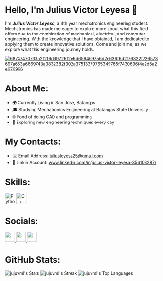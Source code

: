 # Hello, I'm Julius Victor Leyesa 👋
I'm _**Julius Victor Leyesa**_, a 4th year mechatronics engineering student. Mechatronics has made me eager to explore more about what this field offers due to the combination of mechanical, electrical, and computer engineering. With the knowledge that I have obtained, I am dedicated to applying them to create innovative solutions. Come and join me, as we explore what this engineering journey holds.


[![68747470733a2f2f6d69726f2e6d656469756d2e636f6d2f76322f726573697a653a6669743a3832382f302a37513379765349765f7430696f4a2d5a2e676966](https://github.com/jujuvml/jujuvml/assets/143612018/47a60228-4bc6-49d9-ac55-2d34b207c19a)](https://camo.githubusercontent.com/cd833befa98b97eaf4a45f4e85ec64453e9bdf1f134f8f1592d583911b7c7d7c/68747470733a2f2f6d69726f2e6d656469756d2e636f6d2f76322f726573697a653a6669743a3832382f302a37513379765349765f7430696f4a2d5a2e676966)

# About Me:
* 🌍 Currently Living in San Jose, Batangas
* 🎓 Studying Mechatronics Engineering at Batangas State University
* 🌐 Fond of doing CAD and programming
* 🌱 Exploring new engineering techniques every day


# My Contacts:
* ✉️ Email Address: [juliusleyesa25@gmail.com](mailto:juliusleyesa25@gmail.com)
* 💼 Linkin Account: www.linkedin.com/in/julius-victor-leyesa-356108287/

# Skills:

<p align="left">
<a href="https://www.python.org/" target="_blank" rel="noreferrer"><img src="https://raw.githubusercontent.com/danielcranney/readme-generator/main/public/icons/skills/python-colored.svg" width="36" height="36" alt="Python" /></a><a href="https://docs.microsoft.com/en-us/cpp/?view=msvc-170" target="_blank" rel="noreferrer"><img src="https://raw.githubusercontent.com/danielcranney/readme-generator/main/public/icons/skills/cplusplus-colored.svg" width="36" height="36" alt="C++" /></a>
</p>

# Socials:

<p align="left"> <a href="https://www.facebook.com/julius.victor.leyesa/" target="_blank" rel="noreferrer"> <picture> <source media="(prefers-color-scheme: dark)" srcset="undefined" /> <source media="(prefers-color-scheme: light)" srcset="https://raw.githubusercontent.com/danielcranney/readme-generator/main/public/icons/socials/facebook.svg" /> <img src="https://raw.githubusercontent.com/danielcranney/readme-generator/main/public/icons/socials/facebook.svg" width="32" height="32" /> </picture> </a> <a href="https://www.github.com/jujuvml" target="_blank" rel="noreferrer"> <picture> <source media="(prefers-color-scheme: dark)" srcset="https://raw.githubusercontent.com/danielcranney/readme-generator/main/public/icons/socials/github-dark.svg" /> <source media="(prefers-color-scheme: light)" srcset="https://raw.githubusercontent.com/danielcranney/readme-generator/main/public/icons/socials/github.svg" /> <img src="https://raw.githubusercontent.com/danielcranney/readme-generator/main/public/icons/socials/github.svg" width="32" height="32" /> </picture> </a> <a href="https://www.linkedin.com/in/julius-victor-leyesa-356108287/" target="_blank" rel="noreferrer"> <picture> <source media="(prefers-color-scheme: dark)" srcset="undefined" /> <source media="(prefers-color-scheme: light)" srcset="https://raw.githubusercontent.com/danielcranney/readme-generator/main/public/icons/socials/linkedin.svg" /> <img src="https://raw.githubusercontent.com/danielcranney/readme-generator/main/public/icons/socials/linkedin.svg" width="32" height="32" /> </picture> </a></p>

# GitHub Stats:
![jujuvml's Stats](https://github-readme-stats.vercel.app/api?username=jujuvml&theme=merko&show_icons=true&hide_border=true&count_private=false)
![jujuvml's Streak](https://github-readme-streak-stats.herokuapp.com/?user=jujuvml&theme=merko&hide_border=true)
![jujuvml's Top Languages](https://github-readme-stats.vercel.app/api/top-langs/?username=jujuvml&theme=merko&show_icons=true&hide_border=true&layout=compact)
